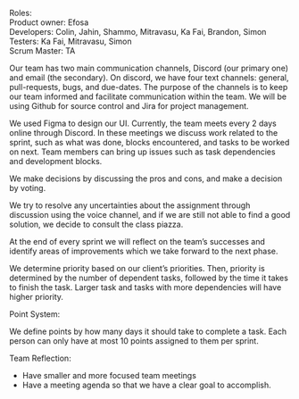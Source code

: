 Roles:\
Product owner: Efosa\
Developers: Colin, Jahin, Shammo, Mitravasu, Ka Fai, Brandon, Simon\
Testers: Ka Fai, Mitravasu, Simon\
Scrum Master: TA

Our team has two main communication channels, Discord (our primary one) and email (the secondary). On discord, we have four text channels: general, pull-requests, bugs, and due-dates. The purpose of the channels is to keep our team informed and facilitate communication within the team. We will be using Github for source control and Jira for project management.

We used Figma to design our UI. Currently, the team meets every 2 days online through Discord. In these meetings we discuss work related to the sprint, such as what was done, blocks encountered, and tasks to be worked on next. Team members can bring up issues such as task dependencies and development blocks. 

We make decisions by discussing the pros and cons, and make a decision by voting. 

We try to resolve any uncertainties about the assignment through discussion using the voice channel, and if we are still not able to find a good solution, we decide to consult the class piazza.

At the end of every sprint we will reflect on the team’s successes and identify areas of improvements which we take forward to the next phase.

We determine priority based on our client’s priorities. Then, priority is determined by the number of dependent tasks, followed by the time it takes to finish the task. Larger task and tasks with more dependencies will have higher priority.

Point System:

We define points by how many days it should take to complete a task. Each person can only have at most 10 points assigned to them per sprint.

Team Reflection:



*   Have smaller and more focused team meetings
*   Have a meeting agenda so that we have a clear goal to accomplish. 
